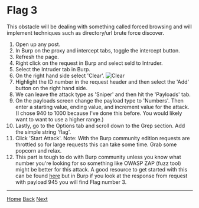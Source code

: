 # Flag 3
This obstacle will be dealing with something called forced browsing and will implement techniques such as directory/url brute force discover. 

1. Open up any post.
2. In Burp on the proxy and intercept tabs, toggle the intercept button.
3. Refresh the page. 
4. Right click on the request in Burp and select seld to Intruder. 
5. Select the Intruder tab in Burp. 
6. On the right hand side select 'Clear'.
![Clear]()
7. Highlight the ID number in the request header and then select the 'Add' button on the right hand side. 
8. We can leave the attack type as 'Sniper' and then hit the 'Payloads' tab. 
9. On the payloads screen change the payload type to 'Numbers'. Then enter a starting value, ending value, and increment value for the attack. (I chose 940 to 1000 because I've done this before. You would likely want to want to use a higher range.)
10. Lastly, go to the Options tab and scroll down to the Grep section. Add the simple string 'flag'. 
11. Click 'Start Attack'. Note: With the Burp community edition requests are throttled so for large requests this can take some time. Grab some popcorn and relax.
12. This part is tough to do with Burp community unless you know what number you're looking for so something like OWASP ZAP (fuzz tool) might be better for this attack. A good resource to get started with this can be found [here](https://medium.com/geekculture/%EF%B8%8Fstop-using-burp-suite-use-zap-fd68bf12d63e) but in Burp if you look at the response from request with payload 945 you will find Flag number 3. 

---
[Home](./Start.md) [Back](./Flag2.md) [Next](./Flag3.md)
